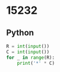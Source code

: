 # 15232

## Python

```python
R = int(input())
C = int(input())
for _ in range(R):
    print('*' * C)

```
